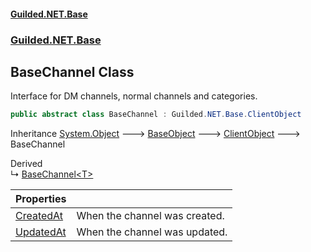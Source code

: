 
#### [Guilded.NET.Base](index 'index')
### [Guilded.NET.Base](index#Guilded_NET_Base 'Guilded.NET.Base')
## BaseChannel Class
Interface for DM channels, normal channels and categories.  
```csharp
public abstract class BaseChannel : Guilded.NET.Base.ClientObject
```

Inheritance [System.Object](https://docs.microsoft.com/en-us/dotnet/api/System.Object 'System.Object') &#129106; [BaseObject](BaseObject 'Guilded.NET.Base.BaseObject') &#129106; [ClientObject](ClientObject 'Guilded.NET.Base.ClientObject') &#129106; BaseChannel  

Derived  
&#8627; [BaseChannel&lt;T&gt;](BaseChannel_T_ 'Guilded.NET.Base.BaseChannel&lt;T&gt;')  

| Properties | |
| :--- | :--- |
| [CreatedAt](BaseChannel_CreatedAt 'Guilded.NET.Base.BaseChannel.CreatedAt') | When the channel was created.<br/> |
| [UpdatedAt](BaseChannel_UpdatedAt 'Guilded.NET.Base.BaseChannel.UpdatedAt') | When the channel was updated.<br/> |
